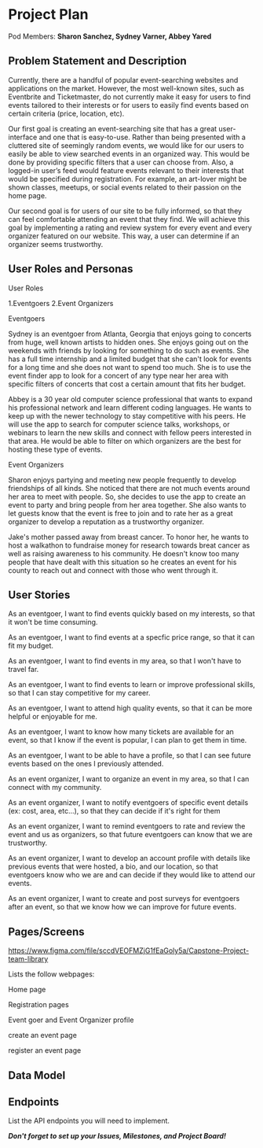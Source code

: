 # Project Plan

Pod Members: **Sharon Sanchez, Sydney Varner, Abbey Yared**

## Problem Statement and Description

Currently, there are a handful of popular event-searching websites and applications on the market. However, the most well-known sites, such as Eventbrite and Ticketmaster, do not currently make it easy for users to find events tailored to their interests or for users to easily find events based on certain criteria (price, location, etc). 

Our first goal is creating an event-searching site that has a great user-interface and one that is easy-to-use. Rather than being presented with a cluttered site of seemingly random events, we would like for our users to easily be able to view searched events in an organized way. This would be done by providing specific filters that a user can choose from. Also, a logged-in user’s feed would feature events relevant to their interests that would be specified during registration. For example, an art-lover might be shown classes, meetups, or social events related to their passion on the home page.

Our second goal is for users of our site to be fully informed, so that they can feel comfortable attending an event that they find. We will achieve this goal by implementing a rating and review system for every event and every organizer featured on our website. This way, a user can determine if an organizer seems trustworthy.


## User Roles and Personas

User Roles

1.Eventgoers
2.Event Organizers

Eventgoers

Sydney is an eventgoer from Atlanta, Georgia that enjoys going to concerts from huge, well known artists to hidden ones. She enjoys going out on the weekends with friends by looking for something to do such as events. She has a full time internship and a limited budget that she can't look for events for a long time and she does not want to spend too much. She is to use the event finder app to look for a concert of any type near her area with specific filters of concerts that cost a certain amount that fits her budget.

Abbey is a 30 year old computer science professional that wants to expand his professional network and learn different coding languages. He wants to keep up with the newer technology to stay competitive with his peers. He will use the app to search for computer science talks, workshops, or webinars to learn the new skills and connect with fellow peers interested in that area. He would be able to filter on which organizers are the best for hosting these type of events.

Event Organizers

Sharon enjoys partying and meeting new people frequently to develop friendships of all kinds. She noticed that there are not much events around her area to meet with people. So, she decides to use the app to create an event to party and bring people from her area together. She also wants to let guests know that the event is free to join and to rate her as a great organizer to develop a reputation as a trustworthy organizer.

Jake's mother passed away from breast cancer. To honor her, he wants to host a walkathon to fundraise money for research towards breat cancer as well as raising awareness to his community. He doesn't know too many people that have dealt with this situation so he creates an event for his county to reach out and connect with those who went through it.



## User Stories


As an eventgoer, I want to find events quickly based on my interests, so that it won't be time consuming.

As an eventgoer, I want to find events at a specfic price range, so that it can fit my budget.

As an eventgoer, I want to find events in my area, so that I won't have to travel far.

As an eventgoer, I want to find events to learn or improve professional skills, so that I can stay competitive for my career.

As an eventgoer, I want to attend high quality events, so that it can be more helpful or enjoyable for me.

As an eventgoer, I want to know how many tickets are available for an event, so that I know if the event is popular, I can plan to get them in time.

As an eventgoer, I want to be able to have a profile, so that I can see future events based on the ones I previously attended.

As an event organizer, I want to organize an event in my area, so that I can connect with my community.

As an event organizer, I want to notify eventgoers of specific event details (ex: cost, area, etc...), so that they can decide if it's right for them

As an event organizer, I want to remind eventgoers to rate and review the event and us as organizers, so that future eventgoers can know that we are trustworthy.

As an event organizer, I want to develop an account profile with details like previous events that were hosted, a bio, and our location, so that eventgoers know who we are and can decide if they would like to attend our events.

As an event organizer, I want to create and post surveys for eventgoers after an event, so that we know how we can improve for future events.

## Pages/Screens

https://www.figma.com/file/sccdVEOFMZjG1fEaGoly5a/Capstone-Project-team-library

Lists the follow webpages:

Home page

Registration pages

Event goer and Event Organizer profile

create an event page

register an event page

## Data Model






## Endpoints

List the API endpoints you will need to implement.

***Don't forget to set up your Issues, Milestones, and Project Board!***
